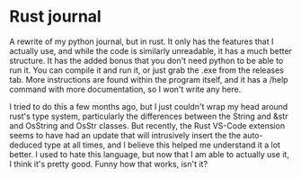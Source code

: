 # Rust journal
A rewrite of my python journal, but in rust. 
It only has the features that I actually use, and while the code is similarly unreadable, it has a much better structure.
It has the added bonus that you don't need python to be able to run it.
You can compile it and run it, or just grab the .exe from the releases tab. More instructions are found within the program itself, and it has a /help command with more documentation, so I won't write any here.

I tried to do this a few months ago, but I just couldn't wrap my head around rust's type system, particularly the differences between the String and &str and OsString and OsStr classes. But recently, the Rust VS-Code extension seems to have had an update that will intrusively insert the the auto-deduced type at all times, and I believe this helped me understand it a lot better. I used to hate this language, but now that I am able to actually use it, I think it's pretty good. Funny how that works, isn't it?